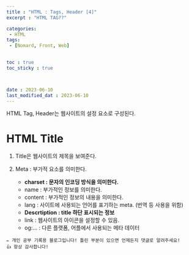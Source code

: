 ```yaml
---
title : "HTML : Tags, Header [4]"
excerpt : "HTML TAG??"

categories: 
 - HTML
tags: 
 - [Nomard, Front, Web]

 
toc : true
toc_sticky : true



date : 2023-06-10
last_modified_dat : 2023-06-10
---
```

<div class='notice--info' markdown='1'>
HTML Tag, Header는 웹사이트의 설정 요소로 구성된다.
</div>

# HTML Title

1. Title은 웹사이트의 제목을 보여준다. 
2. Meta : 부가적 요소를 의미한다.   
   
    - **charset : 문자의 인코딩 방식을 의미한다.**
    - name : 부가적인 정보를 의미한다. 
    - content : 부가적인 정보의 내용을 의미한다.
    - lang : 사이트에 사용되는 언어를 표기하는 meta. (번역 등 사용을 위함)
    - **Descrtiption : title 하단 표시되는 정보**
    - link : 웹사이트의 아이콘을 설정할 수 있음.
    - og:... : 다른 플랫폼, 어플에서 사용되는 메타 데이터 

```
✏️ 개인 공부 기록용 블로그입니다! 틀린 부분이 있으면 언제든지 댓글로 알려주세요!
👍 항상 감사합니다!
```